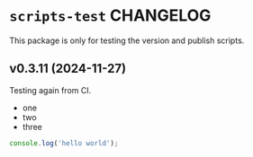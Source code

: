 # `scripts-test` CHANGELOG

This package is only for testing the version and publish scripts.

## v0.3.11 (2024-11-27)

Testing again from CI.

- one
- two
- three

```ts
console.log('hello world');
```
